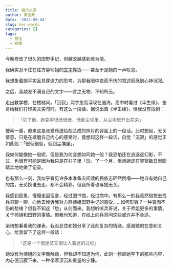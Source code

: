 ```yaml
---
title: 她的文字
author: 黄国政
date: '2023-09-04'
slug: her-words
categories: []
tags:
  - 想法
  - 矫情
---
```


<!--more-->

今晚修改了很久的田野手记，但越改越感到难为情。

我确实忍不住在往方静师姐的[文字](https://guozheng.rbind.io/posts/2024/04/life-naozhou/)靠拢——甚至于是她的一声叹息。

我想象着她平实且具穿透力的思考，为那我眼中哀而不伤的叙述而感到心神沉寂。

之后，我越发不满自己的文字——言之无物、不知所云。

走出教学楼，在楼梯间，「沉寂」两字忽而浮现在脑海。高中时看过《半生缘》，奎哥给我们打印美文美句时，有这么一段话，据说出自《半生缘》，但我没有找到：

> 「见了他，她变得很低很低，低到尘埃里，从尘埃里开出花来」

搜索一番，原来这是张爱玲送给胡兰成的照片的背面上的一段话。此时想起，无关情意，只是在琢磨自己内心的感受时，竟想起这样一段话，自觉「沉寂」的感觉正如此般：「很低很低，低到尘埃里」。

我如何能像她一般呢，但是我为何会想如同她一般？我恐怕还在追逐这幻影，不过，也很有可能是因为我只是在村子里「玩」了一个月，但师姐却在寥寥数日里脚踏实地地做了记录。

也有那么一刻，我似乎看见许多本准备去阅读的民族志砰然倒塌——她自有她自己的路，无论换谁去走，都不会精彩。但我所看也与她无关。

我感到疲惫，慢慢走回宿舍，经过图书馆，经过商中。有那么一刻我竟然很想去找兵哥聊一聊，向他去倾诉我对方静师姐田野手记的感受……如何形容？一种哀而不伤的愁绪？但我不知这「愁」从何而来。我想听听兵哥说，关于师姐更多的事情，关于师姐和田野的事情。但我也知道，在线上向兵哥问这些或许并不合适。

<!--我还想让带我走进R语言世界的老师看一看师姐的文章，看一看我的文章。我想知道，他会怎么想呢？我甚至想好了邀请的说辞：*老师，这是我在硇洲岛待了一个多月之后记录的一些内容。我停下了R的学习，在岛上追寻着自己的道路，想了一些事情，如果你有时间或许可以打开看看*。-->

梁琦想看看我的课表，我没忍住和她分享了此刻复杂的情绪。感谢她的在意和关心，给我留下了这样一段话：

> 「这是一个很迷茫又很让人着迷的过程」

她没有为师姐的文字而触动，但我却不知道为何，此刻一想起她写下的那些内容，内心便沉寂下来，一种带着深沉和重量的宁静。